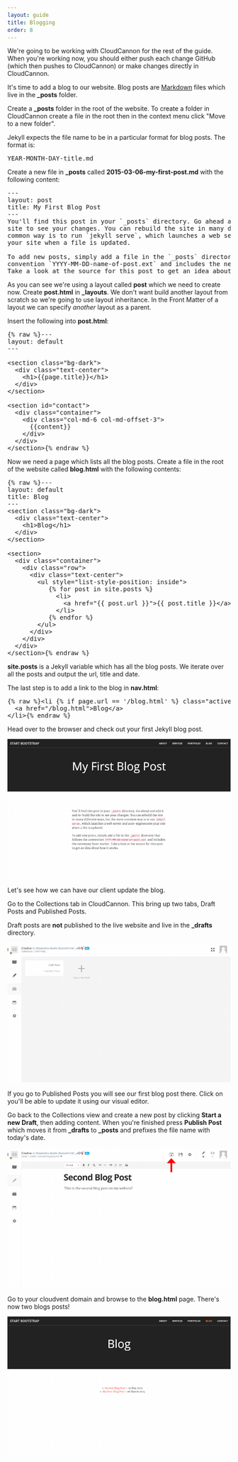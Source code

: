 ```yaml
---
layout: guide
title: Blogging
order: 8
---
```


We're going to be working with CloudCannon for the rest of the guide. When you're working now, you should either push each change GitHub (which then pushes to CloudCannon) or make changes directly in CloudCannon.

It's time to add a blog to our website. Blog posts are [Markdown](https://help.github.com/articles/markdown-basics/) files which live in the **_posts** folder.

Create a **_posts** folder in the root of the website. To create a folder in CloudCannon create a file in the root then in the context menu click "Move to a new folder".

Jekyll expects the file name to be in a particular format for blog posts. The format is:

<pre>YEAR-MONTH-DAY-title.md</pre>

Create a new file in **_posts** called **2015-03-06-my-first-post.md** with the following content:

<pre>---
layout: post
title: My First Blog Post
---
You'll find this post in your `_posts` directory. Go ahead and edit it and re-build the
site to see your changes. You can rebuild the site in many different ways, but the most
common way is to run `jekyll serve`, which launches a web server and auto-regenerates
your site when a file is updated.

To add new posts, simply add a file in the `_posts` directory that follows the
convention `YYYY-MM-DD-name-of-post.ext` and includes the necessary front matter.
Take a look at the source for this post to get an idea about how it works.
</pre>

As you can see we're using a layout called **post** which we need to create now. Create **post.html** in **\_layouts**. We don't want build another layout from scratch so we're going to use layout inheritance. In the Front Matter of a layout we can specify _another_ layout as a parent.

Insert the following into **post.html**:

<pre>{% raw %}---
layout: default
---

&lt;section class=&quot;bg-dark&quot;&gt;
  &lt;div class=&quot;text-center&quot;&gt;
    &lt;h1&gt;{{page.title}}&lt;/h1&gt;
  &lt;/div&gt;
&lt;/section&gt;

&lt;section id=&quot;contact&quot;&gt;
  &lt;div class=&quot;container&quot;&gt;
    &lt;div class=&quot;col-md-6 col-md-offset-3&quot;&gt;
      {{content}}
    &lt;/div&gt;
  &lt;/div&gt;
&lt;/section&gt;{% endraw %}</pre>

Now we need a page which lists all the blog posts. Create a file in the root of the website called **blog.html** with the following contents:

<pre>{% raw %}---
layout: default
title: Blog
---
&lt;section class=&quot;bg-dark&quot;&gt;
  &lt;div class=&quot;text-center&quot;&gt;
    &lt;h1&gt;Blog&lt;/h1&gt;
  &lt;/div&gt;
&lt;/section&gt;

&lt;section&gt;
  &lt;div class=&quot;container&quot;&gt;
    &lt;div class=&quot;row&quot;&gt;
      &lt;div class=&quot;text-center&quot;&gt;
        &lt;ul style=&quot;list-style-position: inside&quot;&gt;
           {% for post in site.posts %}
             &lt;li&gt;
               &lt;a href=&quot;{{ post.url }}&quot;&gt;{{ post.title }}&lt;/a&gt; - {{ post.date| date: &quot;%d %B %Y&quot; }}
             &lt;/li&gt;
           {% endfor %}
        &lt;/ul&gt;
      &lt;/div&gt;
    &lt;/div&gt;
  &lt;/div&gt;
&lt;/section&gt;{% endraw %}</pre>

**site.posts** is a Jekyll variable which has all the blog posts. We iterate over all the posts and output the url, title and date.

The last step is to add a link to the blog in **nav.html**:

<pre>{% raw %}&lt;li {% if page.url == &#39;/blog.html&#39; %} class=&quot;active&quot; {% endif %}&gt;
  &lt;a href=&quot;/blog.html&quot;&gt;Blog&lt;/a&gt;
&lt;/li&gt;{% endraw %}</pre>

Head over to the browser and check out your first Jekyll blog post.

![Blog](/img/guide/blog/blog.png)

Let's see how we can have our client update the blog.

Go to the Collections tab in CloudCannon. This bring up two tabs, Draft Posts and Published Posts.

Draft posts are **not** published to the live website and live in the **_drafts** directory.

![Collections](/img/guide/blog/collections.png)

If you go to Published Posts you will see our first blog post there. Click on you'll be able to update it using our visual editor.

Go back to the Collections view and create a new post by clicking **Start a new Draft**, then adding content. When you're finished press **Publish Post** which moves it from **_drafts** to **_posts** and prefixes the file name with today's date.

![New Post](/img/guide/blog/new_post.png)

Go to your cloudvent domain and browse to the **blog.html** page. There's now two blogs posts!

![Blog Index](/img/guide/blog/blog_index.png)

